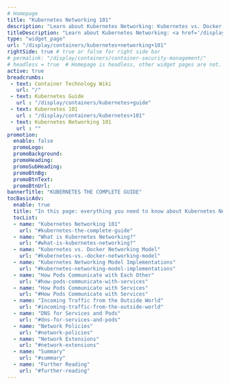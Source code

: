 ```yaml
---
# Homepage
title: "Kubernetes Networking 101"
description: "Learn about Kubernetes Networking: Kubernetes vs. Docker Networking Model, Kubernetes Networking Model Implementations, how Pods communicate with each other, incoming traffic, DNS for services and Pods, network policies, and network extensions."
titleDescription: "Learn about Kubernetes Networking: <a href='/display/containers/Docker+vs.+kubernetes+-+8+industry+opinions'>Kubernetes vs. Docker</a> Networking Model, Kubernetes Networking Model Implementations, how Pods communicate with each other, incoming traffic, DNS for services and Pods, network policies, and network extensions."
type: "widget_page"
url: "/display/containers/kubernetes+networking+101"  
rightSide: true # true or false for right side bar
# permalink: "/display/containers/container-security-management/"
# headless = true  # Homepage is headless, other widget pages are not.
active: true
breadcrumbs:
 - text: Container Technology Wiki
   url: "/"
 - text: Kubernetes Guide
   url : "/display/containers/kubernetes+guide"
 - text: Kubernetes 101
   url : "/display/containers/kubernetes+101"
 - text: Kubernetes Networking 101
   url : ""
promotion:
  enable: false
  promoLogo: 
  promoBackground: 
  promoHeading:
  promoSubHeading: 
  promoBtnBg:
  promoBtnText: 
  promoBtnUrl: 
bannerTitle: "KUBERNETES THE COMPLETE GUIDE"
tocBasicAdv:
  enable: true
  title: "In this page: everything you need to know about Kubernetes Networking"
  tocList:
  - name: "Kubernetes Networking 101"
    url: "#kubernetes-the-complete-guide"
  - name: "What is Kubernetes Networking?"
    url: "#what-is-kubernetes-networking?"
  - name: "Kubernetes vs. Docker Networking Model"
    url: "#kubernetes-vs.-docker-networking-model"
  - name: "Kubernetes Networking Model Implementations"
    url: "#kubernetes-networking-model-implementations"
  - name: "How Pods Communicate with Each Other"
    url: "#how-pods-communicate-with-services"
  - name: "How Pods Communicate with Services"
    url: "#How Pods Communicate with Services"
  - name: "Incoming Traffic from the Outside World"
    url: "#incoming-traffic-from-the-outside-world"
  - name: "DNS for Services and Pods"
    url: "#dns-for-services-and-pods"
  - name: "Network Policies"
    url: "#network-policies"
  - name: "Network Extensions"
    url: "#network-extensions"
  - name: "Summary"
    url: "#summary"
  - name: "Further Reading"
    url: "#further-reading"
---
```


